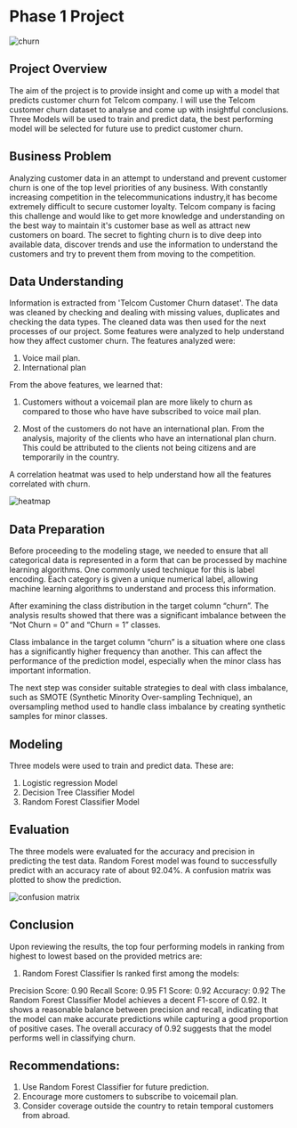 # Phase 1 Project
![churn](https://user-images.githubusercontent.com/133338843/277095182-7db90b06-3176-433a-973f-f36263715cf6.jpg)


## Project Overview
The aim of the project is to provide insight and come up with a model that predicts customer churn fot Telcom company. I will use the Telcom customer churn dataset to analyse and come up with insightful conclusions. Three Models will be used to train and predict data, the best performing model will be selected for future use to predict customer churn.

## Business Problem

Analyzing customer data in an attempt to understand and prevent customer churn is one of the top level priorities of any business. With constantly increasing competition in the telecommunications industry,it has become extremely difficult to secure customer loyalty. Telcom company is facing this challenge and would like to get more knowledge and understanding on the best way to maintain it's customer base as well as attract new customers on board. The secret to fighting churn is to dive deep into available data, discover trends and use the information to understand the customers and try to prevent them from moving to the competition.


## Data Understanding

Information is extracted from 'Telcom Customer Churn dataset'. The data was cleaned by checking and dealing with missing values, duplicates and checking the data types. The cleaned data was then used for the next processes of our project.
Some features were analyzed to help understand how they affect customer churn. The features analyzed were:
1. Voice mail plan.
2. International plan

From the above features, we learned that:
1. Customers without a voicemail plan are more likely to churn as compared to those who have have subscribed to voice mail plan.

2. Most of the customers do not have an international plan. From the analysis, majority of the clients who have an international plan churn. This could be attributed to the clients not being citizens and are temporarily in the country.

A correlation heatmat was used to help understand how all the features correlated with churn.

![heatmap](https://user-images.githubusercontent.com/133338843/277095197-329dabf2-cd7b-49c2-b64b-55fb207f07d5.png)


## Data Preparation

Before proceeding to the modeling stage, we needed to ensure that all categorical data is represented in a form that can be processed by machine learning algorithms. One commonly used technique for this is label encoding. Each category is given a unique numerical label, allowing machine learning algorithms to understand and process this information.

After examining the class distribution in the target column “churn”. The analysis results showed that there was a significant imbalance between the “Not Churn = 0” and “Churn = 1” classes.

Class imbalance in the target column “churn” is a situation where one class has a significantly higher frequency than another. This can affect the performance of the prediction model, especially when the minor class has important information.

The next step was consider suitable strategies to deal with class imbalance, such as SMOTE (Synthetic Minority Over-sampling Technique), an oversampling method used to handle class imbalance by creating synthetic samples for minor classes.



## Modeling

Three models were used to train and predict data. These are:

1. Logistic regression Model
2. Decision Tree Classifier Model
3. Random Forest Classifier Model


## Evaluation

The three models were evaluated for the accuracy and precision in predicting the test data. Random Forest model was found to successfully predict with an accuracy rate of about 92.04%. A confusion matrix was plotted to show the prediction.

![confusion matrix](https://user-images.githubusercontent.com/133338843/277095211-aef2298a-69ae-46f0-b137-6ba49b5d98b9.png)

## Conclusion

Upon reviewing the results, the top four performing models in ranking from highest to lowest based on the provided metrics are:

1. Random Forest Classifier
Is ranked first among the models:

Precision Score: 0.90 Recall Score: 0.95 F1 Score: 0.92 Accuracy: 0.92 The Random Forest Classifier Model achieves a decent F1-score of 0.92. It shows a reasonable balance between precision and recall, indicating that the model can make accurate predictions while capturing a good proportion of positive cases. The overall accuracy of 0.92 suggests that the model performs well in classifying churn.

## Recommendations:
1. Use Random Forest Classifier for future prediction.
2. Encourage more customers to subscribe to voicemail plan.
3. Consider coverage outside the country to retain temporal customers from abroad.

